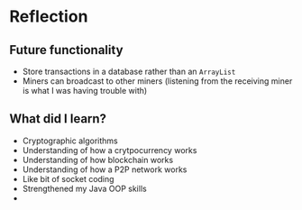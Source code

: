 # Reflection

## Future functionality

- Store transactions in a database rather than an `ArrayList`
- Miners can broadcast to other miners (listening from the receiving miner is what I was having trouble with)

## What did I learn?

- Cryptographic algorithms
- Understanding of how a crytpocurrency works
- Understanding of how blockchain works
- Understanding of how a P2P network works
- Like bit of socket coding
- Strengthened my Java OOP skills
- 